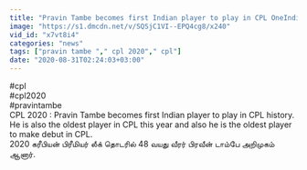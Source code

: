 ```yaml
---
title: "Pravin Tambe becomes first Indian player to play in CPL OneIndia Tamil"
image: "https://s1.dmcdn.net/v/SQSjC1VI--EPQ4cg8/x240"
vid_id: "x7vt8i4"
categories: "news"
tags: ["pravin tambe "," cpl 2020"," cpl"]
date: "2020-08-31T02:24:03+03:00"
---
```

#cpl  <br>#cpl2020  <br>#pravintambe  <br>CPL 2020 : Pravin Tambe becomes first Indian player to play in CPL history. He is also the oldest player in CPL this year and also he is the oldest player to make debut in CPL.  <br>2020 கரீபியன் பிரீமியர் லீக் தொடரில் 48 வயது வீரர் பிரவீன் டாம்பே அறிமுகம் ஆனார்.
